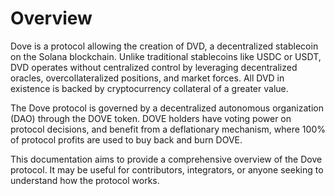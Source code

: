 # Overview

Dove is a protocol allowing the creation of DVD, a decentralized stablecoin on the Solana blockchain. Unlike traditional stablecoins like USDC or USDT, DVD operates without centralized control by leveraging decentralized oracles, overcollateralized positions, and market forces. All DVD in existence is backed by cryptocurrency collateral of a greater value.

The Dove protocol is governed by a decentralized autonomous organization (DAO) through the DOVE token. DOVE holders have voting power on protocol decisions, and benefit from a deflationary mechanism, where 100% of protocol profits are used to buy back and burn DOVE.

This documentation aims to provide a comprehensive overview of the Dove protocol. It may be useful for contributors, integrators, or anyone seeking to understand how the protocol works.
